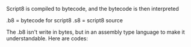 Script8 is compiled to bytecode, and the bytecode is then interpreted

.b8 = bytecode for script8
.s8 = script8 source

The .b8 isn't write in bytes, but in an assembly type language to make it understandable.
Here are codes:

